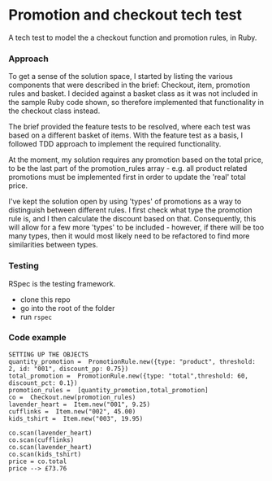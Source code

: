 # Promotion and checkout tech test

A tech test to model the a checkout function and promotion rules, in Ruby.

### Approach
To get a sense of the solution space, I started by listing the various components that were described in the brief: Checkout, item, promotion rules and basket. I decided against a basket class as it was not included in the sample Ruby code shown, so therefore implemented that functionality in the checkout class instead.

The brief provided the feature tests to be resolved, where each test was based on a different basket of items. With the feature test as a basis, I followed TDD approach to implement the required functionality.

At the moment, my solution requires any promotion based on the total price, to be the last part of the promotion_rules array - e.g. all product related promotions must be implemented first in order to update the 'real' total price.

I've kept the solution open by using 'types' of promotions as a way to distinguish between different rules. I first check what type the promotion rule is, and I then calculate the discount based on that. Consequently, this will allow for a few more 'types' to be included - however, if there will be too many types, then it would most likely need to be refactored to find more similarities between types. 

### Testing
RSpec is the testing framework.
- clone this repo
- go into the root of the folder
- run ```rspec```


### Code example
```
SETTING UP THE OBJECTS
quantity_promotion =  PromotionRule.new({type: "product", threshold: 2, id: "001", discount_pp: 0.75})
total_promotion =  PromotionRule.new({type: "total",threshold: 60, discount_pct: 0.1})
promotion_rules =  [quantity_promotion,total_promotion]
co =  Checkout.new(promotion_rules)
lavender_heart =  Item.new("001", 9.25)
cufflinks =  Item.new("002", 45.00)
kids_tshirt =  Item.new("003", 19.95)

co.scan(lavender_heart)
co.scan(cufflinks)
co.scan(lavender_heart)
co.scan(kids_tshirt)
price = co.total
price --> £73.76
```
